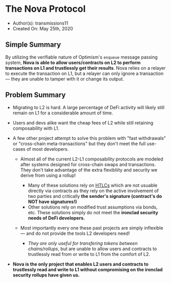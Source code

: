 # The Nova Protocol

- Author(s): transmissions11
- Created On: May 25th, 2020

## Simple Summary

By utilizing the verifiable nature of Optimism's `enqueue` message passing system, **Nova is able to allow users/contracts on L2 to perform transactions on L1 and trustlessly get their results**. Nova relies on a relayer to execute the transaction on L1, but a relayer can only ignore a transaction— they are unable to tamper with it or change its output.

## Problem Summary

- Migrating to L2 is hard. A large percentage of DeFi activity will likely still remain on L1 for a considerable amount of time. 
- Users and devs alike want the cheap fees of L2 while still retaining composability with L1. 

- A few other project attempt to solve this problem with "fast withdrawals" or "cross-chain meta-transactions" but they don't meet the full use-cases of most developers.
  - Almost all of the current L2-L1 composability protocols are modeled after systems designed for cross-chain swaps and transactions. They don't take advantage of the extra flexibliity and security we derive from using a rollup!

    - Many of these solutions rely on [HTLCs](https://www.youtube.com/watch?v=qUAyW4pdooA) which are not usuable directly via contracts as they rely on the active involvement of two parties and critically **the sender's signature (contract's do NOT have signatures!)**
    - Other solutions rely on modified trust assumptions via bonds, etc. These solutions simply do not meet the **ironclad security needs of DeFi developers.**

  - Most importantly every one these past projects are simply inflexible— and do not provide the tools L2 developers need! 
    - _They are only useful for transfering tokens between chains/rollups_, but are unable to allow users and contracts to trustlessly read from or write to L1 from the comfort of L2.

- **Nova is the only project that enables L2 users and contracts to trustlessly read and write to L1 without compromising on the ironclad security rollups have given us.**

